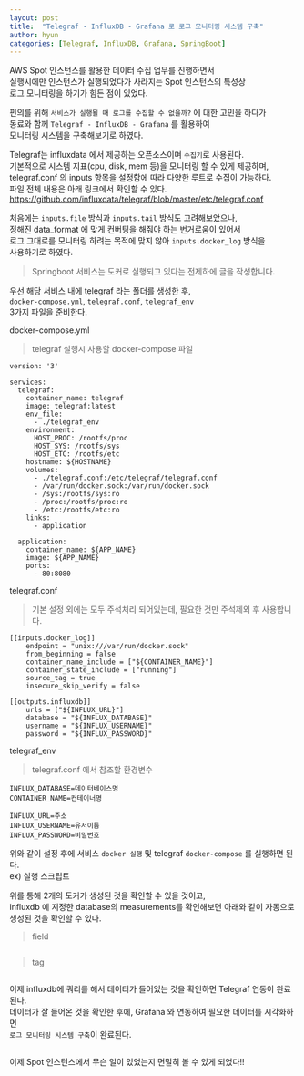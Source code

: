 ```yaml
---
layout: post
title:  "Telegraf - InfluxDB - Grafana 로 로그 모니터링 시스템 구축"
author: hyun
categories: [Telegraf, InfluxDB, Grafana, SpringBoot]
---
```

<!-- image: {경로} -->
<!-- rating: {0~5} -->

AWS Spot 인스턴스를 활용한 데이터 수집 업무를 진행하면서   
실행시에만 인스턴스가 실행되었다가 사라지는 Spot 인스턴스의 특성상  
로그 모니터링을 하기가 힘든 점이 있었다.


편의를 위해 `서비스가 실행될 때 로그를 수집할 수 없을까?` 에 대한 고민을 하다가  
동료와 함께 `Telegraf - InfluxDB - Grafana` 를 활용하여  
모니터링 시스템을 구축해보기로 하였다.


Telegraf는 influxdata 에서 제공하는 오픈소스이며 `수집기`로 사용된다.  
기본적으로 시스템 지표(cpu, disk, mem 등)을 모니터링 할 수 있게 제공하며,  
telegraf.conf 의 inputs 항목을 설정함에 따라 다양한 루트로 수집이 가능하다.  
파일 전체 내용은 아래 링크에서 확인할 수 있다.  
<https://github.com/influxdata/telegraf/blob/master/etc/telegraf.conf>


처음에는 `inputs.file` 방식과 `inputs.tail` 방식도 고려해보았으나,  
정해진 data_format 에 맞게 컨버팅을 해줘야 하는 번거로움이 있어서  
로그 그대로를 모니터링 하려는 목적에 맞지 않아 `inputs.docker_log` 방식을  
사용하기로 하였다.

> Springboot 서비스는 도커로 실행되고 있다는 전제하에 글을 작성합니다.


우선 해당 서비스 내에 telegraf 라는 폴더를 생성한 후,  
`docker-compose.yml`, `telegraf.conf`, `telegraf_env`  
3가지 파일을 준비한다.  


docker-compose.yml  
> telegraf 실행시 사용할 docker-compose 파일

```
version: '3'

services:
  telegraf:
    container_name: telegraf
    image: telegraf:latest
    env_file:
      - ./telegraf_env
    environment:
      HOST_PROC: /rootfs/proc
      HOST_SYS: /rootfs/sys
      HOST_ETC: /rootfs/etc
    hostname: ${HOSTNAME}
    volumes:
      - ./telegraf.conf:/etc/telegraf/telegraf.conf
      - /var/run/docker.sock:/var/run/docker.sock
      - /sys:/rootfs/sys:ro
      - /proc:/rootfs/proc:ro
      - /etc:/rootfs/etc:ro
    links:
      - application

  application:
    container_name: ${APP_NAME}
    image: ${APP_NAME}
    ports:
      - 80:8080

```


telegraf.conf  
> 기본 설정 외에는 모두 주석처리 되어있는데, 필요한 것만 주석제외 후 사용합니다.

```
[[inputs.docker_log]]
    endpoint = "unix:///var/run/docker.sock"
    from_beginning = false
    container_name_include = ["${CONTAINER_NAME}"]
    container_state_include = ["running"]
    source_tag = true
    insecure_skip_verify = false

[[outputs.influxdb]]
	urls = ["${INFLUX_URL}"]
	database = "${INFLUX_DATABASE}"
	username = "${INFLUX_USERNAME}"
	password = "${INFLUX_PASSWORD}"
```


telegraf_env
> telegraf.conf 에서 참조할 환경변수

```
INFLUX_DATABASE=데이터베이스명
CONTAINER_NAME=컨테이너명

INFLUX_URL=주소
INFLUX_USERNAME=유저이름
INFLUX_PASSWORD=비밀번호
```


위와 같이 설정 후에 서비스 `docker 실행` 및 telegraf `docker-compose` 를 실행하면 된다.  
ex) 실행 스크립트
<img src="{{site.baseurl}}/assets/images/exec-sh.png" width="" alt="" />


위를 통해 2개의 도커가 생성된 것을 확인할 수 있을 것이고,  
influxdb 에 지정한 database의 measurements를 확인해보면 아래와 같이 자동으로  
생성된 것을 확인할 수 있다.  

> field


<img src="{{site.baseurl}}/assets/images/influx-field.png" width="" alt="" />

> tag


<img src="{{site.baseurl}}/assets/images/influx-tag.png" width="" alt="" />


이제 influxdb에 쿼리를 해서 데이터가 들어있는 것을 확인하면 Telegraf 연동이 완료된다.  
데이터가 잘 들어온 것을 확인한 후에, Grafana 와 연동하여 필요한 데이터를 시각화하면  
`로그 모니터링 시스템 구축`이 완료된다.

<img src="{{site.baseurl}}/assets/images/log-grafana.png" width="" alt="" />


이제 Spot 인스턴스에서  무슨 일이 있었는지 면밀히 볼 수 있게 되었다!!


